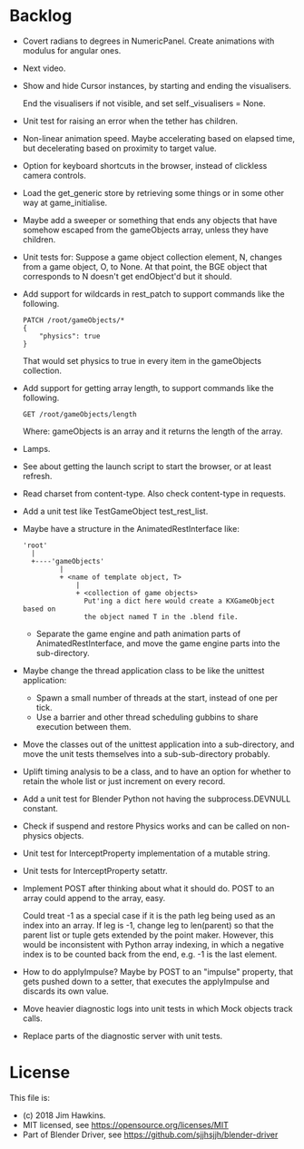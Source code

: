 Backlog
=======
-   Covert radians to degrees in NumericPanel. Create animations with modulus
    for angular ones.

-   Next video.

-   Show and hide Cursor instances, by starting and ending the visualisers.

    End the visualisers if not visible, and set self._visualisers = None.

-   Unit test for raising an error when the tether has children.

-   Non-linear animation speed. Maybe accelerating based on elapsed time, but
    decelerating based on proximity to target value.

-   Option for keyboard shortcuts in the browser, instead of clickless camera
    controls.

-   Load the get_generic store by retrieving some things or in some other way at
    game_initialise.

-   Maybe add a sweeper or something that ends any objects that have somehow
    escaped from the gameObjects array, unless they have children.

-   Unit tests for: Suppose a game object collection element, N, changes from a
    game object, O, to None. At that point, the BGE object that corresponds to N
    doesn't get endObject'd but it should.

-   Add support for wildcards in rest_patch to support commands like the
    following.
    
        PATCH /root/gameObjects/*
        {
            "physics": true
        }
    
    That would set physics to true in every item in the gameObjects collection.
    
-   Add support for getting array length, to support commands like the
    following.
    
        GET /root/gameObjects/length
    
    Where: gameObjects is an array and it returns the length of the array.
    
-   Lamps.

-   See about getting the launch script to start the browser, or at least
    refresh.

-   Read charset from content-type. Also check content-type in requests.

-   Add a unit test like TestGameObject test_rest_list.

-   Maybe have a structure in the AnimatedRestInterface like:

        'root'
          |
          +----'gameObjects'
                 |
                 + <name of template object, T>
                     |
                     + <collection of game objects>
                       Put'ing a dict here would create a KXGameObject based on
                       the object named T in the .blend file.

    -   Separate the game engine and path animation parts of
        AnimatedRestInterface, and move the game engine parts into the
        sub-directory.

-   Maybe change the thread application class to be like the unittest
    application:
    
    -   Spawn a small number of threads at the start, instead of one per tick.
    -   Use a barrier and other thread scheduling gubbins to share execution
        between them.

-   Move the classes out of the unittest application into a sub-directory, and
    move the unit tests themselves into a sub-sub-directory probably.

-   Uplift timing analysis to be a class, and to have an option for whether to
    retain the whole list or just increment on every record.

-   Add a unit test for Blender Python not having the subprocess.DEVNULL
    constant.

-   Check if suspend and restore Physics works and can be called on non-physics
    objects.

-   Unit test for InterceptProperty implementation of a mutable string.

-   Unit tests for InterceptProperty setattr.

-   Implement POST after thinking about what it should do. POST to an array
    could append to the array, easy.

    Could treat -1 as a special case if it is the path leg being used as an
    index into an array. If leg is -1, change leg to len(parent) so that the
    parent list or tuple gets extended by the point maker. However, this would
    be inconsistent with Python array indexing, in which a negative index is to
    be counted back from the end, e.g. -1 is the last element.

-   How to do applyImpulse? Maybe by POST to an "impulse" property, that gets
    pushed down to a setter, that executes the applyImpulse and discards its own
    value.

-   Move heavier diagnostic logs into unit tests in which Mock objects track
    calls.

-   Replace parts of the diagnostic server with unit tests.

License
=======
This file is:  

-   (c) 2018 Jim Hawkins.
-   MIT licensed, see https://opensource.org/licenses/MIT
-   Part of Blender Driver, see https://github.com/sjjhsjjh/blender-driver
